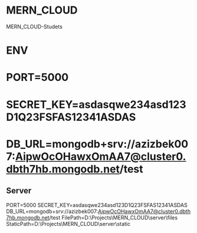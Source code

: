 # MERN_CLOUD
MERN_CLOUD-Studets


# ENV 
# PORT=5000 
# SECRET_KEY=asdasqwe234asd123D1Q23FSFAS12341ASDAS 
# DB_URL=mongodb+srv://azizbek007:AipwOcOHawxOmAA7@cluster0.dbth7hb.mongodb.net/test

## Server
PORT=5000 
SECRET_KEY=asdasqwe234asd123D1Q23FSFAS12341ASDAS 
DB_URL=mongodb+srv://azizbek007:AipwOcOHawxOmAA7@cluster0.dbth7hb.mongodb.net/test
FilePath=D:\\Projects\\MERN_CLOUD\\server\\files
StaticPath=D:\\Projects\\MERN_CLOUD\\server\\static